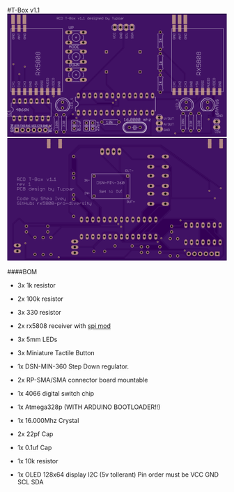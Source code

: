 #T-Box v1.1
![alt text](img/v1.1/t-box%20v1.1%20r1%20front.png)
![alt text](img/v1.1/t-box%20v1.1%20r1%20back.png)

####BOM
- 3x 1k resistor
- 2x 100k resistor
- 3x 330 resistor
- 2x rx5808 receiver with [spi mod](rx5808-spi-mod.md)
- 3x 5mm LEDs
- 3x Miniature Tactile Button
- 1x DSN-MIN-360 Step Down regulator.
- 2x RP-SMA/SMA connector board mountable
- 1x 4066 digital switch chip
- 1x Atmega328p (WITH ARDUINO BOOTLOADER!!)
- 1x 16.000Mhz Crystal
- 2x 22pf Cap
- 1x 0.1uf Cap
- 1x 10k resistor

- 1x OLED 128x64 display I2C (5v tollerant) Pin order must be VCC GND SCL SDA
